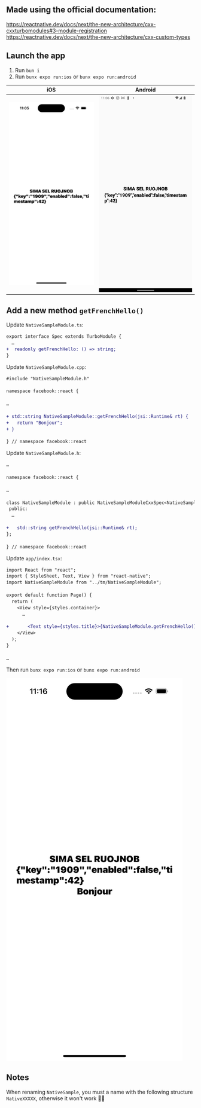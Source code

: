 ## Made using the official documentation:

https://reactnative.dev/docs/next/the-new-architecture/cxx-cxxturbomodules#3-module-registration
https://reactnative.dev/docs/next/the-new-architecture/cxx-custom-types

## Launch the app

1. Run `bun i`
2. Run `bunx expo run:ios` or `bunx expo run:android`

<!-- A table with 2 columns 2 rows -->

| iOS                        | Android                        |
| -------------------------- | ------------------------------ |
| ![](./repo_images/ios.png) | ![](./repo_images/android.png) |

## Add a new method `getFrenchHello()`

Update `NativeSampleModule.ts`:

```diff
export interface Spec extends TurboModule {
  …
+  readonly getFrenchHello: () => string;
}
```

Update `NativeSampleModule.cpp`:

```diff
#include "NativeSampleModule.h"

namespace facebook::react {

…

+ std::string NativeSampleModule::getFrenchHello(jsi::Runtime& rt) {
+   return "Bonjour";
+ }

} // namespace facebook::react
```

Update `NativeSampleModule.h`:

```diff
…

namespace facebook::react {

…

class NativeSampleModule : public NativeSampleModuleCxxSpec<NativeSampleModule> {
 public:
  …

+   std::string getFrenchHello(jsi::Runtime& rt);
};

} // namespace facebook::react
```

Update `app/index.tsx`:

```diff
import React from "react";
import { StyleSheet, Text, View } from "react-native";
import NativeSampleModule from "../tm/NativeSampleModule";

export default function Page() {
  return (
    <View style={styles.container}>
      …

+       <Text style={styles.title}>{NativeSampleModule.getFrenchHello()}</Text>
    </View>
  );
}

…

```

Then run `bunx expo run:ios` or `bunx expo run:android`

![](./repo_images/bonjour.png)


## Notes

When renaming `NativeSample`, you must a name with the following structure `NativeXXXXX`, otherwise it won't work 🤷‍♂️
